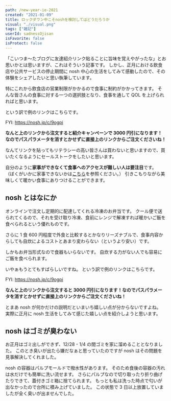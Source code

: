 ```yaml
---
path: /new-year-ie-2021
created: "2021-01-09"
title: ロックダウン中こそnoshを検討してはどうだろうか
visual: "./visual.png"
tags: ["雑記"]
userId: sadnessOjisan
isFavorite: false
isProtect: false
---
```


「こいつま〜たブログに友達紹介リンク貼ることに旨味を覚えやがったな」とお思いかとは思いますが、これはそういう記事です。
しかし、正月における飲食店や公共サービスの停止期間に nosh 中心の生活をしてみて感動したので、その体験をシェアしたいと思い執筆しています。

特にこれから飲食店の営業制限がかかるので食事に制約がかかってきます。
そんな皆さんの食事に対する一つの選択肢となり、食事を通して QOL を上げられればと思います。

という訳で例のリンクはこちらです。

FYI: https://nosh.jp/c/9ogpi

**なんと上のリンクから注文すると紹介キャンペーンで 3000 円引になります！なのでパスパラメータを消すとかせずに直接上のリンクからご注文くださいね！**

なんてリンクを貼ってもリテラシーの高い皆さんは買わないと思いますので、買いたくなるようにセールストークをしたいと思います。

自分のように**家事ができなくて食事へのアクセスが難しい人は要注目**です。
（ぼくがいかに家事できないかは[こちら](https://blog.ojisan.io/my-gohan-2020)を参照ください。）
引きこもりながら美味しくて暖かい食事にありつけることができます。

## nosh とはなにか

オンラインで注文し定期的に配達してくれる冷凍のお弁当です。
クール便で送られてくるので、それを受け取り冷凍、食前にレンジで解凍すれば暖かいご飯を食べられるという優れものです。

さらに 1 食 600 円程度で外食と比較するとかなりリーズナブルで、食事内容からしても自炊によるコストとあまり変わらない（というより安い）です。

しかもお弁当形式なので食器もいらないです。
自炊する力がない人でも容易にご飯を食べられます。

いやぁもうとてもすばらしいですね。
という訳で例のリンクはこちらです。

FYI: https://nosh.jp/c/9ogpi

**なんと上のリンクから注文すると 3000 円引になります！なのでパスパラメータを消すとかせずに直接上のリンクからご注文くださいね！**

とまあ nosh が何かだけの説明だといまいち嬉しい点が分からないですよね。
実際に正月に nosh 生活をしてみて感じた嬉しい点を紹介しようと思います。

## nosh はゴミが臭わない

お正月はゴミ出しができず、12/28 - 1/4 の間ゴミを家に溜めることとなりました。
このとき臭いが出たら嫌だなぁと思っていたのですが nosh はその問題を見事解決してくれました。

nosh の容器はパルプモールドで撥水性があります。
そのため食後の容器の汚れは水だけでも簡単に洗い流せます。
さらにパルプなので切り取ったり折り曲げたりできて、蓋付きゴミ箱に捨てられます。
もっとも私は洗った時点で匂いが出なかったので台所に積み上げていました。
この状態で 3 日以上放置していましたが全く臭いが出ませんでした。

##
